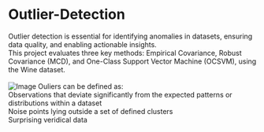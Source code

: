 # Outlier-Detection

Outlier detection is essential for identifying anomalies in datasets, ensuring data quality, and enabling actionable insights. <br>
This project evaluates three key methods: Empirical Covariance, Robust Covariance (MCD), and One-Class Support Vector Machine (OCSVM), using the Wine dataset.<br>
<br>
![Image](https://github.com/user-attachments/assets/240468ae-aa9f-4353-babf-2e7bd9df6ca6)
Ouliers can be defined as:<br>
Observations that deviate significantly from the expected patterns or distributions within a dataset<br>
Noise points lying outside a set of defined clusters<br>
Surprising veridical data<br>






